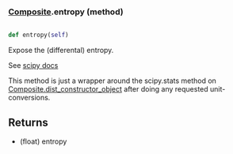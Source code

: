 ### [Composite](Composite.md).entropy (method)


```py

def entropy(self)

```



Expose the (differental) entropy.

See [scipy docs](https://docs.scipy.org/doc/scipy/reference/generated/scipy.stats.rv_continuous.entropy.html)

This method is just a wrapper around the scipy.stats method on
[Composite.dist_constructor_object](Composite.dist_constructor_object.md) after doing any requested unit-conversions.

Returns
---------
* (float) entropy

